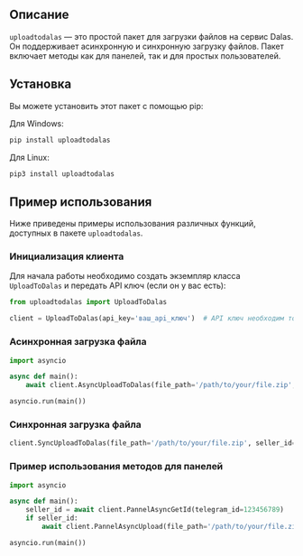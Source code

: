 ## Описание

`uploadtodalas` — это простой пакет для загрузки файлов на сервис Dalas. Он поддерживает асинхронную и синхронную загрузку файлов. Пакет включает методы как для панелей, так и для простых пользователей.

## Установка

Вы можете установить этот пакет с помощью pip:

Для Windows:
```bash
pip install uploadtodalas
```

Для Linux:
```bash
pip3 install uploadtodalas
```

## Пример использования

Ниже приведены примеры использования различных функций, доступных в пакете `uploadtodalas`.

### Инициализация клиента

Для начала работы необходимо создать экземпляр класса `UploadToDalas` и передать API ключ (если он у вас есть):

```python
from uploadtodalas import UploadToDalas

client = UploadToDalas(api_key='ваш_api_ключ')  # API ключ необходим только для панелей
```

### Асинхронная загрузка файла

```python
import asyncio

async def main():
    await client.AsyncUploadToDalas(file_path='/path/to/your/file.zip', seller_id=1111, shedul_in_hours=0)

asyncio.run(main())
```

### Синхронная загрузка файла

```python
client.SyncUploadToDalas(file_path='/path/to/your/file.zip', seller_id=1111, shedul_in_hours=0)
```

### Пример использования методов для панелей

```python
import asyncio

async def main():
    seller_id = await client.PannelAsyncGetId(telegram_id=123456789)
    if seller_id:
        await client.PannelAsyncUpload(file_path='/path/to/your/file.zip', seller_id=seller_id, shedul_in_hours=0, strict=True)

asyncio.run(main())
```
